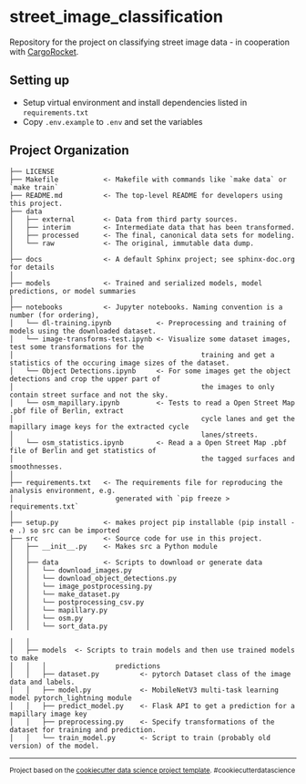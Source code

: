 street_image_classification
==============================
Repository for the project on classifying street image data - in cooperation with 
[CargoRocket](https://cargorocket.de/).

Setting up
------------
* Setup virtual environment and install dependencies listed in `requirements.txt`
* Copy `.env.example` to `.env` and set the variables

Project Organization
------------

    ├── LICENSE
    ├── Makefile           <- Makefile with commands like `make data` or `make train`
    ├── README.md          <- The top-level README for developers using this project.
    ├── data
    │   ├── external       <- Data from third party sources.
    │   ├── interim        <- Intermediate data that has been transformed.
    │   ├── processed      <- The final, canonical data sets for modeling.
    │   └── raw            <- The original, immutable data dump.
    │
    ├── docs               <- A default Sphinx project; see sphinx-doc.org for details
    │
    ├── models             <- Trained and serialized models, model predictions, or model summaries
    │
    ├── notebooks          <- Jupyter notebooks. Naming convention is a number (for ordering),
    │   └── dl-training.ipynb           <- Preprocessing and training of models using the downloaded dataset.
    │   └── image-transforms-test.ipynb <- Visualize some dataset images, test some transformations for the 
    │                                              training and get a statistics of the occuring image sizes of the dataset.
    │   └── Object Detections.ipynb     <- For some images get the object detections and crop the upper part of 
    │                                              the images to only contain street surface and not the sky.  
    │   └── osm_mapillary.ipynb         <- Tests to read a Open Street Map .pbf file of Berlin, extract
    │                                              cycle lanes and get the mapillary image keys for the extracted cycle 
    │                                              lanes/streets. 
    │   └── osm_statistics.ipynb        <- Read a a Open Street Map .pbf file of Berlin and get statistics of
    │                                              the tagged surfaces and smoothnesses.
    │
    ├── requirements.txt   <- The requirements file for reproducing the analysis environment, e.g.
    │                         generated with `pip freeze > requirements.txt`
    │
    ├── setup.py           <- makes project pip installable (pip install -e .) so src can be imported
    ├── src                <- Source code for use in this project.
    │   ├── __init__.py    <- Makes src a Python module
    │   │
    │   ├── data           <- Scripts to download or generate data
    │   │   └── download_images.py
    │   │   └── download_object_detections.py
    │   │   └── image_postprocessing.py
    │   │   └── make_dataset.py
    │   │   └── postprocessing_csv.py
    │   │   └── mapillary.py
    │   │   └── osm.py
    │   │   └── sort_data.py

    │   │
    │   ├── models  <- Scripts to train models and then use trained models to make
    │   │   │                 predictions
    │   │   ├── dataset.py          <- pytorch Dataset class of the image data and labels. 
    │   │   ├── model.py            <- MobileNetV3 multi-task learning model pytorch_lightning module
    │   │   ├── predict_model.py    <- Flask API to get a prediction for a mapillary image key
    │   │   ├── preprocessing.py    <- Specify transformations of the dataset for training and prediction.
    │   │   └── train_model.py      <- Script to train (probably old version) of the model.

--------

<p><small>Project based on the <a target="_blank" href="https://drivendata.github.io/cookiecutter-data-science/">cookiecutter data science project template</a>. #cookiecutterdatascience</small></p>
